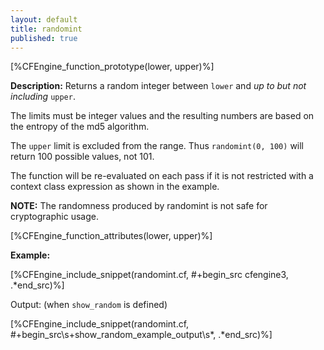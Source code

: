 ```yaml
---
layout: default
title: randomint
published: true
---
```


[%CFEngine_function_prototype(lower, upper)%]

**Description:** Returns a random integer between `lower` and *up to but not including* `upper`.

The limits must be integer values and the resulting numbers are based on
the entropy of the md5 algorithm.

The `upper` limit is excluded from the range.  Thus `randomint(0, 100)`
will return 100 possible values, not 101.

The function will be re-evaluated on each pass if it is not restricted with a
context class expression as shown in the example.

**NOTE:** The randomness produced by randomint is not safe for cryptographic usage.

[%CFEngine_function_attributes(lower, upper)%]

**Example:**

[%CFEngine_include_snippet(randomint.cf, #\+begin_src cfengine3, .*end_src)%]

Output: (when `show_random` is defined)

[%CFEngine_include_snippet(randomint.cf, #\+begin_src\s+show_random_example_output\s*, .*end_src)%]
